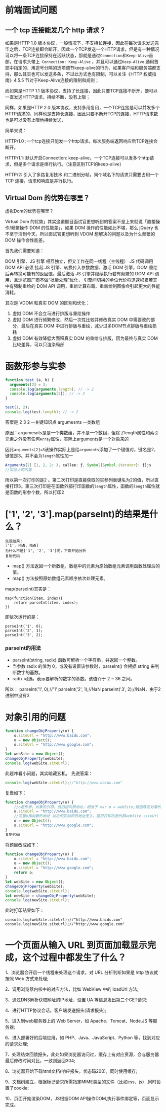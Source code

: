 # 前端面试问题

## 一个 tcp 连接能发几个 http 请求？

如果是HTTP 1.0 版本协议，一般情况下，不支持长连接，因此在每次请求发送完毕之后，TCP连接即会断开，因此一个TCP发送一个HTTP请求，但是有一种情况可以将一条TCP连接保持在活跃状态，那就是通过`Connection`和`Keep-Alive`首部，在请求头带上` Connection: Keep-Alive` ，并且可以通过`Keep-Alive` 通用首部中指定的，用逗号分隔的选项调节keep-alive的行为，如果客户端和服务端都支持，那么其实也可以发送多条，不过此方式也有限制，可以关注《HTTP 权威指南》4.5.5 节对于Keep-Alive连接的限制和规则；

而如果是HTTP 1.1 版本协议，支持了长连接，因此只要TCP连接不断开，便可以一直发送HTTP请求，持续不断，没有上限；

同样，如果是HTTP 2.0 版本协议，支持多用复用，一个TCP连接是可以并发多个HTTP请求的，同样也是支持长连接，因此只要不断开TCP的连接，HTTP请求数也是可以没有上限地持续发送，



简单来说：

HTTP/1.0 :一个tcp连接只能发一个http请求。每次服务端返回响应后TCP连接会断开。

HTTP/1.1: 默认开启Connection: keep-alive，一个TCP连接可以发多个http请求，但是多个请求是串行执行。（注意区别TCP的keep-alive）

HTTP/2: 引入了多路复用技术 和二进制分帧，同个域名下的请求只需要占用一个 TCP 连接，请求和响应是并行执行。



## Virtual Dom 的优势在哪里？

虚拟Dom的优势在哪里？

Virtual Dom 的优势」其实这道题目面试官更想听到的答案不是上来就说「直接操作/频繁操作 DOM 的性能差」，如果 DOM 操作的性能如此不堪，那么 jQuery 也不至于活到今天。所以面试官更想听到 VDOM 想解决的问题以及为什么频繁的 DOM 操作会性能差。

首先我们需要知道：

DOM 引擎、JS 引擎 相互独立，但又工作在同一线程（主线程）
JS 代码调用 DOM API 必须 挂起 JS 引擎、转换传入参数数据、激活 DOM 引擎，DOM 重绘后再转换可能有的返回值，最后激活 JS 引擎并继续执行若有频繁的 DOM API 调用，且浏览器厂商不做“批量处理”优化，
引擎间切换的单位代价将迅速积累若其中有强制重绘的 DOM API 调用，重新计算布局、重新绘制图像会引起更大的性能消耗。

其次是 VDOM 和真实 DOM 的区别和优化：

1. 虚拟 DOM 不会立马进行排版与重绘操作
2. 虚拟 DOM 进行频繁修改，然后一次性比较并修改真实 DOM 中需要改的部分，最后在真实 DOM 中进行排版与重绘，减少过多DOM节点排版与重绘损耗
3. 虚拟 DOM 有效降低大面积真实 DOM 的重绘与排版，因为最终与真实 DOM 比较差异，可以只渲染局部





# 函数形参与实参

```js
function test (a, b) {
  arguments[2] = 3;
  console.log(arguments.length); // -> 2
  console.log(arguments[2]); // -> 3
}

test(1, 2);
console.log(test.length); // -> 2

```

答案是 2 3 2  --关键知识点 argumesnts --类数组

原因：argumesnts是是一个类数组，并不是一个数组，但除了length属性和索引元素之外没有任何`Array`属性，实际上arguments是一个对象来的

因此`arguments[2]=3`该操作实际上是给`arguments`添加了一个键值对，键名是2，键值是3。并不会为`length`属性加一

```js
Arguments(2) [1, 2, 2: 3, callee: ƒ, Symbol(Symbol.iterator): ƒ]js
//实际上的内容
```

所以第一次打印的是2 。第二次打印是直接获取的实参列表键名为2的值，所以直接打印3。第三次打印是在函数外部打印函数的`length`属性，函数的`length`属性就是函数的形参个数，所以打印2



# ['1', '2', '3'].map(parseInt)的结果是什么？

```
先说结果：
['1', NaN, NaN]
为什么不是['1', '2', '3']呢，下面开始分析
复制代码
```

- map() 方法返回一个新数组，数组中的元素为原始数组元素调用函数处理后的值。
- map() 方法按照原始数组元素顺序依次处理元素。

map(parseInt)其实是：

```
map(function(item, index){
    return parseInt(item, index);
})
```

即依次运行的是：

```
parseInt('1', 0);
parseInt('2', 1);
parseInt('3', 2);
```

### parseInt的用法

- parseInt(string, radix) 函数可解析一个字符串，并返回一个整数。
- 当参数 radix 的值为 0，或没有设置该参数时，parseInt() 会根据 string 来判断数字的基数。
- radix 可选。表示要解析的数字的基数。该值介于 2 ~ 36 之间。

所以： parseInt('1', 0);//'1' parseInt('2', 1);//NaN parseInt('3', 2);//NaN，由于2进制中没有3



# 对象引用的问题




```js
function changeObjProperty(o) {
    o.siteUrl = "http://www.baidu.com";
    o = new Object();
    o.siteUrl = "http://www.google.com";
} 
let webSite = new Object();
changeObjProperty(webSite);
console.log(webSite.siteUrl);
```

此题咋看小问题，其实暗藏玄机。 先说答案：

```js
console.log(webSite.siteUrl);//"http://www.baidu.com"
```

复盘如下：

```js
function changeObjProperty(o) {
    //o是形参，对象的引用，依旧指向原地址，相当于 var o = webSite;赋值改变对象的属性
    o.siteUrl = "http://www.baidu.com";
    //变量o指向新的地址 以后的变动和旧地址无关，题目打印的是外部webSite.siteUrl
    o = new Object();
    o.siteUrl = "http://www.google.com";
}
复制代码
```

将题目改成如下：

```js
function changeObjProperty(o) {
    o.siteUrl = "http://www.baidu.com";
    o = new Object();
    o.siteUrl = "http://www.google.com";
    return o;
} 
let webSite = new Object();
changeObjProperty(webSite);
console.log(webSite.siteUrl);
let newSite = changeObjProperty(webSite);
console.log(newSite.siteUrl);
```

此时打印结果如下：

```
console.log(webSite.siteUrl);//"http://www.baidu.com"
console.log(newSite.siteUrl);//"http://www.google.com"
```




# 一个页面从输入 URL 到页面加载显示完成，这个过程中都发生了什么？

1、浏览器会开启一个线程来处理这个请求，对 URL 分析判断如果是 http 协议就按照 Web 方式来处理; 

2、调用浏览器内核中的对应方法，比如 WebView 中的 loadUrl 方法;

 3、通过DNS解析获取网址的IP地址，设置 UA 等信息发出第二个GET请求; 

4、进行HTTP协议会话，客户端发送报头(请求报头); 

5、进入到web服务器上的 Web Server，如 Apache、Tomcat、Node.JS 等服务器; 

6、进入部署好的后端应用，如 PHP、Java、JavaScript、Python 等，找到对应的请求处理;

 7、处理结束回馈报头，此处如果浏览器访问过，缓存上有对应资源，会与服务器最后修改时间对比，一致则返回304; 

8、浏览器开始下载html文档(响应报头，状态码200)，同时使用缓存; 

9、文档树建立，根据标记请求所需指定MIME类型的文件（比如css、js）,同时设置了cookie;

 10、页面开始渲染DOM，JS根据DOM API操作DOM,执行事件绑定等，页面显示完成。

